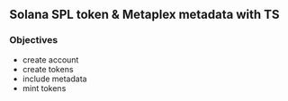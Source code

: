 ## Solana SPL token & Metaplex metadata with TS

### Objectives
- create account
- create tokens
- include metadata
- mint tokens